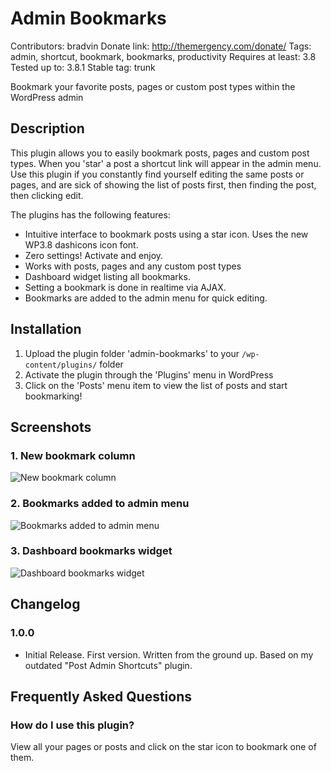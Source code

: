 # Admin Bookmarks #
Contributors: bradvin
Donate link: http://themergency.com/donate/
Tags: admin, shortcut, bookmark, bookmarks, productivity
Requires at least: 3.8
Tested up to: 3.8.1
Stable tag: trunk

Bookmark your favorite posts, pages or custom post types within the WordPress admin

## Description ##

This plugin allows you to easily bookmark posts, pages and custom post types. When you 'star' a post a shortcut link will appear in the admin menu.
Use this plugin if you constantly find yourself editing the same posts or pages, and are sick of showing the list of posts first, then finding the post, then clicking edit.

The plugins has the following features:

* Intuitive interface to bookmark posts using a star icon. Uses the new WP3.8 dashicons icon font.
* Zero settings! Activate and enjoy.
*	Works with posts, pages and any custom post types
* Dashboard widget listing all bookmarks.
* Setting a bookmark is done in realtime via AJAX.
* Bookmarks are added to the admin menu for quick editing.

## Installation ##

1. Upload the plugin folder 'admin-bookmarks' to your `/wp-content/plugins/` folder
2. Activate the plugin through the 'Plugins' menu in WordPress
3. Click on the 'Posts' menu item to view the list of posts and start bookmarking!

## Screenshots ##

### 1. New bookmark column ###
![New bookmark column](http://s.wordpress.org/extend/plugins/my-admin-bookmarks/screenshot-1.png)

### 2. Bookmarks added to admin menu ###
![Bookmarks added to admin menu](http://s.wordpress.org/extend/plugins/my-admin-bookmarks/screenshot-2.png)

### 3. Dashboard bookmarks widget ###
![Dashboard bookmarks widget](http://s.wordpress.org/extend/plugins/my-admin-bookmarks/screenshot-3.png)


## Changelog ##

### 1.0.0 ###
* Initial Release. First version. Written from the ground up. Based on my outdated "Post Admin Shortcuts" plugin.

## Frequently Asked Questions ##

### How do I use this plugin? ###
View all your pages or posts and click on the star icon to bookmark one of them.